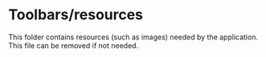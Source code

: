 # Toolbars/resources

This folder contains resources (such as images) needed by the application. This file can
be removed if not needed.
